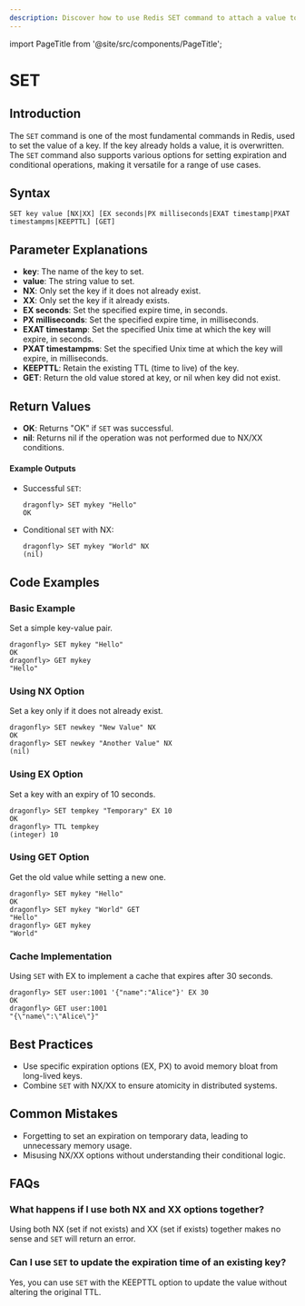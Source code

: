 ```yaml
---
description: Discover how to use Redis SET command to attach a value to a specific key in the database.
---
```


import PageTitle from '@site/src/components/PageTitle';

# SET

<PageTitle title="Redis SET Explained (Better Than Official Docs)" />

## Introduction

The `SET` command is one of the most fundamental commands in Redis, used to set the value of a key. If the key already holds a value, it is overwritten. The `SET` command also supports various options for setting expiration and conditional operations, making it versatile for a range of use cases.

## Syntax

```plaintext
SET key value [NX|XX] [EX seconds|PX milliseconds|EXAT timestamp|PXAT timestampms|KEEPTTL] [GET]
```

## Parameter Explanations

- **key**: The name of the key to set.
- **value**: The string value to set.
- **NX**: Only set the key if it does not already exist.
- **XX**: Only set the key if it already exists.
- **EX seconds**: Set the specified expire time, in seconds.
- **PX milliseconds**: Set the specified expire time, in milliseconds.
- **EXAT timestamp**: Set the specified Unix time at which the key will expire, in seconds.
- **PXAT timestampms**: Set the specified Unix time at which the key will expire, in milliseconds.
- **KEEPTTL**: Retain the existing TTL (time to live) of the key.
- **GET**: Return the old value stored at key, or nil when key did not exist.

## Return Values

- **OK**: Returns "OK" if `SET` was successful.
- **nil**: Returns nil if the operation was not performed due to NX/XX conditions.

#### Example Outputs

- Successful `SET`:

  ```cli
  dragonfly> SET mykey "Hello"
  OK
  ```

- Conditional `SET` with NX:
  ```cli
  dragonfly> SET mykey "World" NX
  (nil)
  ```

## Code Examples

### Basic Example

Set a simple key-value pair.

```cli
dragonfly> SET mykey "Hello"
OK
dragonfly> GET mykey
"Hello"
```

### Using NX Option

Set a key only if it does not already exist.

```cli
dragonfly> SET newkey "New Value" NX
OK
dragonfly> SET newkey "Another Value" NX
(nil)
```

### Using EX Option

Set a key with an expiry of 10 seconds.

```cli
dragonfly> SET tempkey "Temporary" EX 10
OK
dragonfly> TTL tempkey
(integer) 10
```

### Using GET Option

Get the old value while setting a new one.

```cli
dragonfly> SET mykey "Hello"
OK
dragonfly> SET mykey "World" GET
"Hello"
dragonfly> GET mykey
"World"
```

### Cache Implementation

Using `SET` with EX to implement a cache that expires after 30 seconds.

```cli
dragonfly> SET user:1001 '{"name":"Alice"}' EX 30
OK
dragonfly> GET user:1001
"{\"name\":\"Alice\"}"
```

## Best Practices

- Use specific expiration options (EX, PX) to avoid memory bloat from long-lived keys.
- Combine `SET` with NX/XX to ensure atomicity in distributed systems.

## Common Mistakes

- Forgetting to set an expiration on temporary data, leading to unnecessary memory usage.
- Misusing NX/XX options without understanding their conditional logic.

## FAQs

### What happens if I use both NX and XX options together?

Using both NX (set if not exists) and XX (set if exists) together makes no sense and `SET` will return an error.

### Can I use `SET` to update the expiration time of an existing key?

Yes, you can use `SET` with the KEEPTTL option to update the value without altering the original TTL.
